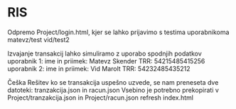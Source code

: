 # RIS

Odpremo Project/login.html, kjer se lahko prijavimo s testima uporabnikoma
  matevz/test
  vid/test2
  
Izvajanje transakcij lahko simuliramo z uporabo spodnjih podatkov
  uporabnik 1:
    ime in priimek: Matevz Skender
    TRR: 54215485415256
  uporabnik 2:
    ime in priimek: Vid Marolt
    TRR: 54232485435212
  
  
 Češka Rešitev
  ko se transakcija uspešno uzvede, se nam preneseta dve datoteki: tranzakcija.json in racun.json
  Vsebino je potrebno prekopirati v Project/tranzakcija.json in Project/racun.json
  refresh index.html
  


  
